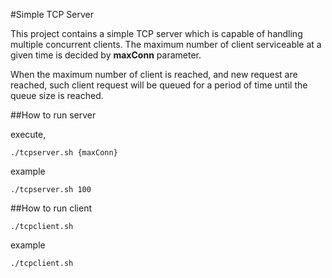 #Simple TCP Server

This project contains a simple TCP server which is capable of handling multiple concurrent clients. The maximum number of client serviceable at a given time is decided by **maxConn** parameter.

When the maximum  number of client is reached, and new request are reached, such client request will be queued for a period of time until the queue size is reached.

##How to run server

execute, 

```shell
./tcpserver.sh {maxConn}
```
example

```shell
./tcpserver.sh 100
```

##How to run client

```shell
./tcpclient.sh
```
example
```shell
./tcpclient.sh
```








